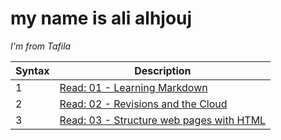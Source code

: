 # my name is ali alhjouj
*I'm from Tafila*

| Syntax      | Description |
| ----------- | ----------- |
|   1   | [Read: 01 - Learning Markdown ](Read01)       |
| 2   | [Read: 02 - Revisions and the Cloud](Read02)        |
| 3   | [ Read: 03 - Structure web pages with HTML](Read03)  |
